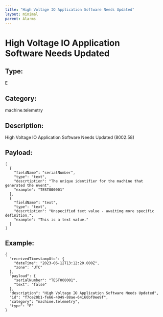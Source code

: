 ```yaml
---
title: "High Voltage IO Application Software Needs Updated"
layout: minimal
parent: Alarms
---
```


# High Voltage IO Application Software Needs Updated

## Type:

E

## Category:

machine.telemetry

## Description: 

High Voltage IO Application Software Needs Updated (8002.58)

## Payload:

```
[
  {
    "fieldName": "serialNumber",
    "type": "text",
    "descrtiption": "The unique identifier for the machine that generated the event",
    "example": "TEST000001"
  },
  {
    "fieldName": "text",
    "type": "text",
    "descrtiption": "Unspecified text value - awaiting more specific definition.",
    "example": "This is a text value."
  }
]
```

## Example:

```
{
  "receivedTimestampUtc": {
    "dateTime": "2023-06-12T13:12:20.000Z",
    "zone": "UTC"
  },
  "payload": {
    "serialNumber": "TEST000001",
    "text": "false"
  },
  "description": "High Voltage IO Application Software Needs Updated",
  "id": "f7ce20b1-fe66-4049-88ae-64160bf0ee9f",
  "category": "machine.telemetry",
  "type": "E"
}
```

